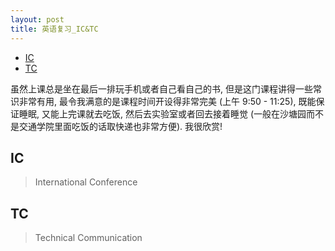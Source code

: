 ```yaml
---
layout: post
title: 英语复习_IC&TC
---
```


<!-- TOC -->

- [IC](#ic)
- [TC](#tc)

<!-- /TOC -->

虽然上课总是坐在最后一排玩手机或者自己看自己的书, 但是这门课程讲得一些常识非常有用, 最令我满意的是课程时间开设得非常完美 (上午 9:50 - 11:25), 既能保证睡眠, 又能上完课就去吃饭, 然后去实验室或者回去接着睡觉 (一般在沙塘园而不是交通学院里面吃饭的话取快递也非常方便). 我很欣赏!

## IC

> International Conference



## TC

> Technical Communication


